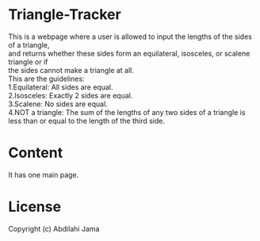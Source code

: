 # Triangle-Tracker
This is a webpage where a user is allowed to  input the lengths of the sides of a triangle,<br>
and returns whether these sides form an equilateral, isosceles, or scalene triangle or if <br>
the sides cannot make a triangle at all. <br>
This are the guidelines:<br>
1.Equilateral: All sides are equal.<br>
2.Isosceles: Exactly 2 sides are equal.<br>
3.Scalene: No sides are equal.<br>
4.NOT a triangle: The sum of the lengths of any two sides of a triangle is less than or equal to the length of the third side.<br>

# Content
It has one main page.

# License
Copyright (c) Abdilahi Jama
